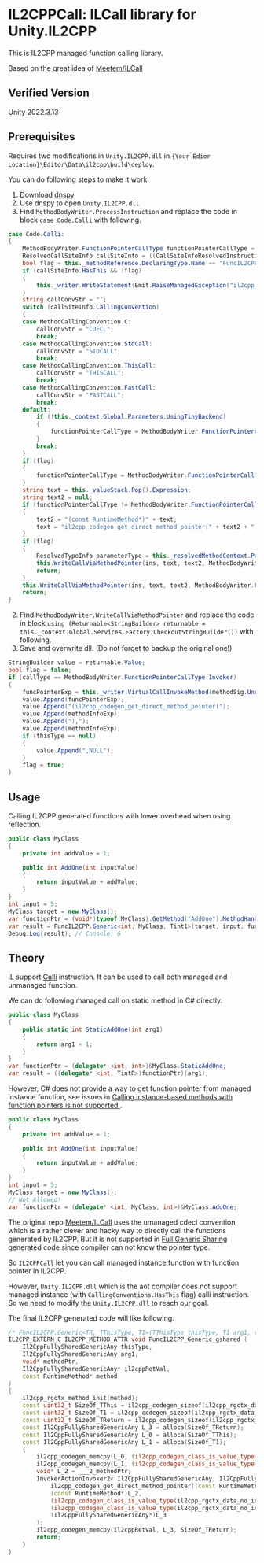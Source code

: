 # IL2CPPCall: ILCall library for Unity.IL2CPP

This is IL2CPP managed function calling library. 

Based on the great idea of [Meetem/ILCall](https://github.com/Meetem/ILCall)

## Verified Version

Unity 2022.3.13

## Prerequisites

Requires two modifications in `Unity.IL2CPP.dll` in `{Your Edior Location}\Editor\Data\il2cpp\build\deploy`.

You can do following steps to make it work.

1. Download [dnspy](https://github.com/dnSpy/dnSpy/releases)
2. Use dnspy to open `Unity.IL2CPP.dll`
3. Find `MethodBodyWriter.ProcessInstruction` and replace the code in block `case Code.Calli` with following.

```c#
case Code.Calli:
{
    MethodBodyWriter.FunctionPointerCallType functionPointerCallType = MethodBodyWriter.FunctionPointerCallType.Native;
    ResolvedCallSiteInfo callSiteInfo = ((CallSiteInfoResolvedInstruction)ins).CallSiteInfo;
    bool flag = this._methodReference.DeclaringType.Name == "FuncIL2CPP";
    if (callSiteInfo.HasThis && !flag)
    {
        this._writer.WriteStatement(Emit.RaiseManagedException("il2cpp_codegen_get_not_supported_exception(\"Calli is not supported on instance methods\")", null));
    }
    string callConvStr = "";
    switch (callSiteInfo.CallingConvention)
    {
    case MethodCallingConvention.C:
        callConvStr = "CDECL";
        break;
    case MethodCallingConvention.StdCall:
        callConvStr = "STDCALL";
        break;
    case MethodCallingConvention.ThisCall:
        callConvStr = "THISCALL";
        break;
    case MethodCallingConvention.FastCall:
        callConvStr = "FASTCALL";
        break;
    default:
        if (!this._context.Global.Parameters.UsingTinyBackend)
        {
            functionPointerCallType = MethodBodyWriter.FunctionPointerCallType.Managed;
        }
        break;
    }
    if (flag)
    {
        functionPointerCallType = MethodBodyWriter.FunctionPointerCallType.Managed;
    }
    string text = this._valueStack.Pop().Expression;
    string text2 = null;
    if (functionPointerCallType != MethodBodyWriter.FunctionPointerCallType.Native)
    {
        text2 = "(const RuntimeMethod*)" + text;
        text = "il2cpp_codegen_get_direct_method_pointer(" + text2 + ")";
    }
    if (flag)
    {
        ResolvedTypeInfo parameterType = this._resolvedMethodContext.Parameters[0].ParameterType;
        this.WriteCallViaMethodPointer(ins, text, text2, MethodBodyWriter.PopItemsFromStack(callSiteInfo.Parameters.Count + 1, this._valueStack), parameterType, functionPointerCallType, callSiteInfo, callConvStr);
        return;
    }
    this.WriteCallViaMethodPointer(ins, text, text2, MethodBodyWriter.PopItemsFromStack(callSiteInfo.Parameters.Count, this._valueStack), null, functionPointerCallType, callSiteInfo, callConvStr);
    return;
}
```

2. Find `MethodBodyWriter.WriteCallViaMethodPointer` and replace the code in block `using (Returnable<StringBuilder> returnable = this._context.Global.Services.Factory.CheckoutStringBuilder())` with following.
3. Save and overwrite dll. (Do not forget to backup the original one!)

```c#
StringBuilder value = returnable.Value;
bool flag = false;
if (callType == MethodBodyWriter.FunctionPointerCallType.Invoker)
{
    funcPointerExp = this._writer.VirtualCallInvokeMethod(methodSig.UnresolvedMethodSignature, this._typeResolver, VirtualMethodCallType.InvokerCall, false, array);
    value.Append(funcPointerExp);
    value.Append("(il2cpp_codegen_get_direct_method_pointer(");
    value.Append(methodInfoExp);
    value.Append("),");
    value.Append(methodInfoExp);
    if (thisType == null)
    {
        value.Append(",NULL");
    }
    flag = true;
}
```

## Usage

Calling IL2CPP generated functions with lower overhead when using reflection.

```c#
public class MyClass
{
    private int addValue = 1;

    public int AddOne(int inputValue)
    {
        return inputValue + addValue;
    }
}
int input = 5;
MyClass target = new MyClass();
var functionPtr = (void*)typeof(MyClass).GetMethod("AddOne").MethodHandle.Value;
var result = FuncIL2CPP.Generic<int, MyClass, Tint1>(target, input, functionPtr);
Debug.Log(result); // Console: 6
```

## Theory

IL support [Calli](https://learn.microsoft.com/en-us/dotnet/api/system.reflection.emit.opcodes.calli?view=net-9.0) instruction. It can be used to call both managed and unmanaged function. 

We can do following managed call on static method in C# directly.

```c#
public class MyClass
{
    public static int StaticAddOne(int arg1)
    {
        return arg1 + 1;
    }
}
var functionPtr = (delegate* <int, int>)&MyClass.StaticAddOne;
var result = ((delegate* <int, TintR>)functionPtr)(arg1);
```

However, C# does not provide a way to get function pointer from managed instance function, see issues in [Calling instance-based methods with function pointers is not supported
](https://github.com/dotnet/runtime/issues/110061).

```c#
public class MyClass
{
    private int addValue = 1;

    public int AddOne(int inputValue)
    {
        return inputValue + addValue;
    }
}
int input = 5;
MyClass target = new MyClass();
// Not Allowed!
var functionPtr = (delegate* <int, MyClass, int>)&MyClass.AddOne;
```
The original repo [Meetem/ILCall](https://github.com/Meetem/ILCall) uses the umanaged cdecl convention, 
which is a rather clever and hacky way to directly call the functions generated by IL2CPP. 
But it is not supported in [Full Generic Sharing](https://unity.com/cn/blog/engine-platform/il2cpp-full-generic-sharing-in-unity-2022-1-beta) 
generated code since compiler can not know the pointer type.

So `IL2CPPCall` let you can call managed instance function with function pointer in IL2CPP.

However, `Unity.IL2CPP.dll` which is the aot compiler does not support managed instance (with `CallingConventions.HasThis` flag) calli instruction.
So we need to modify the `Unity.IL2CPP.dll` to reach our goal.

The final IL2CPP generated code will like following.

```c++
/* FuncIL2CPP.Generic<TR, TThisType, T1>(TThisType thisType, T1 arg1, void* methodPtr); */
IL2CPP_EXTERN_C IL2CPP_METHOD_ATTR void FuncIL2CPP_Generic_gshared (
    Il2CppFullySharedGenericAny thisType, 
    Il2CppFullySharedGenericAny arg1, 
    void* methodPtr, 
    Il2CppFullySharedGenericAny* il2cppRetVal, 
    const RuntimeMethod* method
) 
{
	il2cpp_rgctx_method_init(method);
	const uint32_t SizeOf_TThis = il2cpp_codegen_sizeof(il2cpp_rgctx_data_no_init(method->rgctx_data, 0));
	const uint32_t SizeOf_T1 = il2cpp_codegen_sizeof(il2cpp_rgctx_data_no_init(method->rgctx_data, 1));
	const uint32_t SizeOf_TReturn = il2cpp_codegen_sizeof(il2cpp_rgctx_data_no_init(method->rgctx_data, 2));
	const Il2CppFullySharedGenericAny L_3 = alloca(SizeOf_TReturn);
	const Il2CppFullySharedGenericAny L_0 = alloca(SizeOf_TThis);
	const Il2CppFullySharedGenericAny L_1 = alloca(SizeOf_T1);
	{
		il2cpp_codegen_memcpy(L_0, (il2cpp_codegen_class_is_value_type(il2cpp_rgctx_data_no_init(method->rgctx_data, 0)) ? ___0_thisType : &___0_thisType), SizeOf_TThis);
		il2cpp_codegen_memcpy(L_1, (il2cpp_codegen_class_is_value_type(il2cpp_rgctx_data_no_init(method->rgctx_data, 1)) ? ___1_arg1 : &___1_arg1), SizeOf_T1);
		void* L_2 = ___2_methodPtr;
		InvokerActionInvoker2< Il2CppFullySharedGenericAny, Il2CppFullySharedGenericAny* >::Invoke(
            il2cpp_codegen_get_direct_method_pointer((const RuntimeMethod*)L_2),
            (const RuntimeMethod*)L_2,
            (il2cpp_codegen_class_is_value_type(il2cpp_rgctx_data_no_init(method->rgctx_data, 0)) ? L_0: *(void**)L_0),
            (il2cpp_codegen_class_is_value_type(il2cpp_rgctx_data_no_init(method->rgctx_data, 1)) ? L_1: *(void**)L_1),
            (Il2CppFullySharedGenericAny*)L_3
        );
		il2cpp_codegen_memcpy(il2cppRetVal, L_3, SizeOf_TReturn);
		return;
	}
}
```